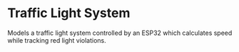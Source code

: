# Traffic Light System
Models a traffic light system controlled by an ESP32 which calculates speed while tracking red light violations.
